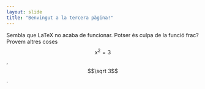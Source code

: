 ```yaml
---
layout: slide
title: "Benvingut a la tercera pàgina!"
---
```

Sembla que LaTeX no acaba de funcionar. Potser és culpa de la funció frac?
Provem altres coses $$x^2 = 3$$, $$\sqrt 3$$.